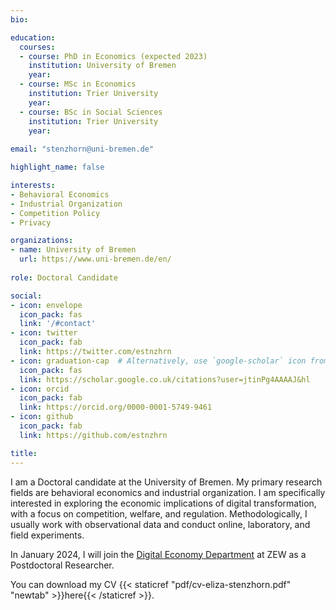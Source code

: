 ```yaml
---
bio: 

education:
  courses: 
  - course: PhD in Economics (expected 2023)
    institution: University of Bremen
    year:
  - course: MSc in Economics
    institution: Trier University
    year: 
  - course: BSc in Social Sciences
    institution: Trier University
    year: 
    
email: "stenzhorn@uni-bremen.de"

highlight_name: false

interests:
- Behavioral Economics
- Industrial Organization
- Competition Policy
- Privacy

organizations:
- name: University of Bremen
  url: https://www.uni-bremen.de/en/
  
role: Doctoral Candidate

social:
- icon: envelope
  icon_pack: fas
  link: '/#contact'
- icon: twitter
  icon_pack: fab
  link: https://twitter.com/estnzhrn
- icon: graduation-cap  # Alternatively, use `google-scholar` icon from `ai` icon pack
  icon_pack: fas
  link: https://scholar.google.co.uk/citations?user=jtinPg4AAAAJ&hl
- icon: orcid
  icon_pack: fab
  link: https://orcid.org/0000-0001-5749-9461
- icon: github
  icon_pack: fab
  link: https://github.com/estnzhrn

title: 
---
```


I am a Doctoral candidate at the University of Bremen. My primary research fields are behavioral economics and industrial organization. I am specifically interested in exploring the economic implications of digital transformation, with a focus on competition, welfare, and regulation. Methodologically, I usually work with observational data and conduct online, laboratory, and field experiments. 

In January 2024, I will join the [Digital Economy Department](https://www.zew.de/en/research-at-zew/digital-economy#) at ZEW as a Postdoctoral Researcher.

You can download my CV {{< staticref "pdf/cv-eliza-stenzhorn.pdf" "newtab" >}}here{{< /staticref >}}.
